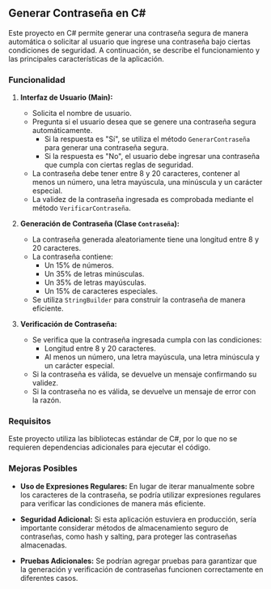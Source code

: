 ## Generar Contraseña en C#

Este proyecto en C# permite generar una contraseña segura de manera automática o solicitar al usuario que ingrese una contraseña bajo ciertas condiciones de seguridad. A continuación, se describe el funcionamiento y las principales características de la aplicación.

### Funcionalidad

1. **Interfaz de Usuario (Main):**
   - Solicita el nombre de usuario.
   - Pregunta si el usuario desea que se genere una contraseña segura automáticamente.
     - Si la respuesta es "Sí", se utiliza el método `GenerarContraseña` para generar una contraseña segura.
     - Si la respuesta es "No", el usuario debe ingresar una contraseña que cumpla con ciertas reglas de seguridad.
   - La contraseña debe tener entre 8 y 20 caracteres, contener al menos un número, una letra mayúscula, una minúscula y un carácter especial.
   - La validez de la contraseña ingresada es comprobada mediante el método `VerificarContraseña`.

2. **Generación de Contraseña (Clase `Contraseña`):**
   - La contraseña generada aleatoriamente tiene una longitud entre 8 y 20 caracteres.
   - La contraseña contiene:
     - Un 15% de números.
     - Un 35% de letras minúsculas.
     - Un 35% de letras mayúsculas.
     - Un 15% de caracteres especiales.
   - Se utiliza `StringBuilder` para construir la contraseña de manera eficiente.

3. **Verificación de Contraseña:**
   - Se verifica que la contraseña ingresada cumpla con las condiciones:
     - Longitud entre 8 y 20 caracteres.
     - Al menos un número, una letra mayúscula, una letra minúscula y un carácter especial.
   - Si la contraseña es válida, se devuelve un mensaje confirmando su validez.
   - Si la contraseña no es válida, se devuelve un mensaje de error con la razón.

### Requisitos

Este proyecto utiliza las bibliotecas estándar de C#, por lo que no se requieren dependencias adicionales para ejecutar el código.

### Mejoras Posibles

- **Uso de Expresiones Regulares:** En lugar de iterar manualmente sobre los caracteres de la contraseña, se podría utilizar expresiones regulares para verificar las condiciones de manera más eficiente.
  
- **Seguridad Adicional:** Si esta aplicación estuviera en producción, sería importante considerar métodos de almacenamiento seguro de contraseñas, como hash y salting, para proteger las contraseñas almacenadas.

- **Pruebas Adicionales:** Se podrían agregar pruebas para garantizar que la generación y verificación de contraseñas funcionen correctamente en diferentes casos.
